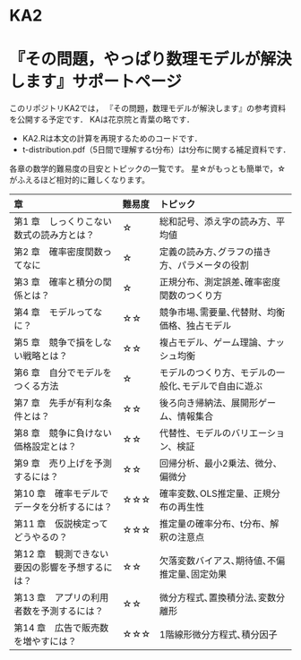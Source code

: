 # KA2

# 『その問題，やっぱり数理モデルが解決します』サポートページ

このリポジトリKA2では，
『その問題，数理モデルが解決します』の参考資料を公開する予定です．
KAは花京院と青葉の略です．

- KA2.Rは本文の計算を再現するためのコードです．
- t-distribution.pdf（5日間で理解するt分布）はt分布に関する補足資料です．

各章の数学的難易度の目安とトピックの一覧です。
星☆がもっとも簡単で，☆がふえるほど相対的に難しくなります。

|章　|難易度|トピック　　　　　|
|:---|:---|:---|
|第1 章　しっくりこない数式の読み方とは？|☆|総和記号、添え字の読み方、平均値|
|第2 章　確率密度関数ってなに|☆|定義の読み方､グラフの描き方、パラメータの役割|
|第3 章　確率と積分の関係とは？|☆|正規分布、測定誤差､確率密度関数のつくり方|
|第4 章　モデルってなに？|☆☆|競争市場､需要量､代替財、均衡価格、独占モデル|
|第5 章　競争で損をしない戦略とは？|☆☆|複占モデル、ゲーム理論、ナッシュ均衡|
|第6 章　自分でモデルをつくる方法|☆|モデルのつくり方、モデルの一般化､モデルで自由に遊ぶ|
|第7 章　先手が有利な条件とは？|☆☆|後ろ向き帰納法、展開形ゲーム、情報集合|
|第8 章　競争に負けない価格設定とは？|☆☆|代替性、モデルのバリエーション、検証|
|第9 章　売り上げを予測するには？|☆☆|回帰分析、最小2乗法、微分、偏微分|
|第10 章　確率モデルでデータを分析するには？|☆☆☆|確率変数､OLS推定量、正規分布の再生性|
|第11 章　仮説検定ってどうやるの？|☆☆☆|推定量の確率分布、t分布、解釈の注意点|
|第12 章　観測できない要因の影響を予想するには？|☆☆|欠落変数バイアス､期待値､不偏推定量､固定効果|
|第13 章　アプリの利用者数を予測するには？|☆☆|微分方程式､置換積分法､変数分離形|
|第14 章　広告で販売数を増やすには？|☆☆☆|1階線形微分方程式､積分因子|

